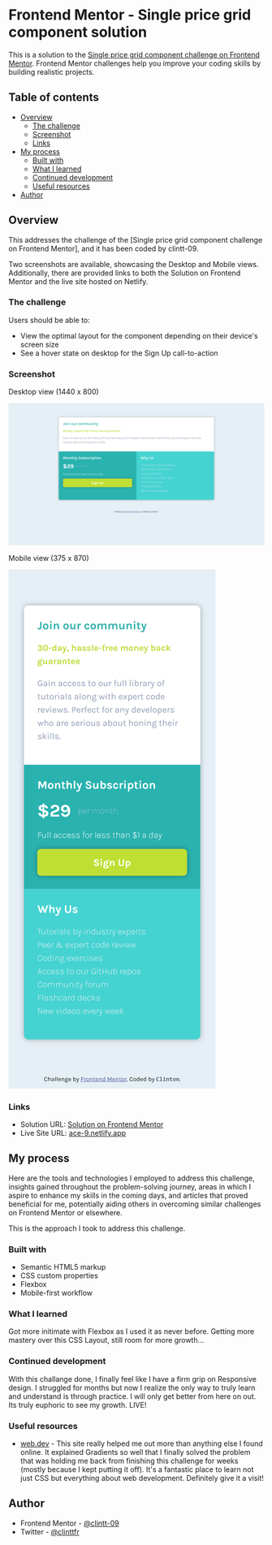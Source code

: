 # Frontend Mentor - Single price grid component solution

This is a solution to the [Single price grid component challenge on Frontend Mentor](https://www.frontendmentor.io/challenges/single-price-grid-component-5ce41129d0ff452fec5abbbc). Frontend Mentor challenges help you improve your coding skills by building realistic projects. 

## Table of contents

- [Overview](#overview)
  - [The challenge](#the-challenge)
  - [Screenshot](#screenshot)
  - [Links](#links)
- [My process](#my-process)
  - [Built with](#built-with)
  - [What I learned](#what-i-learned)
  - [Continued development](#continued-development)
  - [Useful resources](#useful-resources)
- [Author](#author)

## Overview

This addresses the challenge of the [Single price grid component challenge on Frontend Mentor], and it has been coded by clintt-09.

Two screenshots are available, showcasing the Desktop and Mobile views. Additionally, there are provided links to both the Solution on Frontend Mentor and the live site hosted on Netlify.

### The challenge

Users should be able to:

- View the optimal layout for the component depending on their device's screen size
- See a hover state on desktop for the Sign Up call-to-action

### Screenshot

Desktop view (1440 x 800)

![](./images/desktop-view.png)


Mobile view (375 x 870)

![](./images/mobile-view.png)

### Links

- Solution URL: [Solution on Frontend Mentor](https://www.frontendmentor.io/solutions/responsive-grid-component-with-flexbox-pem2NL_fRL)
- Live Site URL: [ace-9.netlify.app](https://ace-9.netlify.app/)

## My process

Here are the tools and technologies I employed to address this challenge, insights gained throughout the problem-solving journey, areas in which I aspire to enhance my skills in the coming days, and articles that proved beneficial for me, potentially aiding others in overcoming similar challenges on Frontend Mentor or elsewhere.

This is the approach I took to address this challenge.

### Built with

- Semantic HTML5 markup
- CSS custom properties
- Flexbox
- Mobile-first workflow

### What I learned

Got more initimate with Flexbox as I used it as never before. Getting more mastery over this CSS Layout, still room for more growth...

### Continued development

With this challange done, I finally feel like I have a firm grip on Responsive design. I struggled for months but now I realize the only way to truly learn and understand is through practice. I will only get better from here on out. Its truly euphoric to see my growth. LIVE!

### Useful resources

- [web.dev](https://web.dev/learn) - This site really helped me out more than anything else I found online. It explained Gradients so well that I finally solved the problem that was holding me back from finishing this challenge for weeks (mostly because I kept putting it off). It's a fantastic place to learn not just CSS but everything about web development. Definitely give it a visit!


## Author

- Frontend Mentor - [@clintt-09](https://www.frontendmentor.io/profile/clintt-09)
- Twitter - [@clinttfr](https://www.twitter.com/clinttfr)
